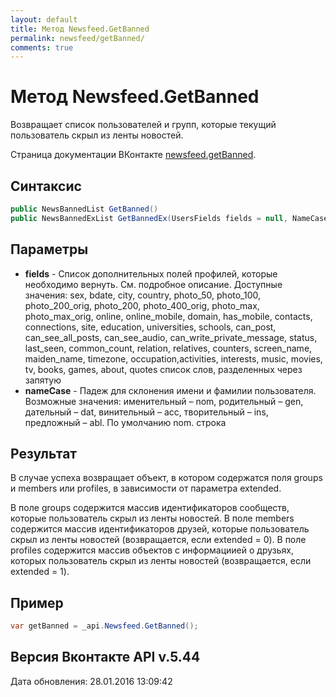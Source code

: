 ```yaml
---
layout: default
title: Метод Newsfeed.GetBanned
permalink: newsfeed/getBanned/
comments: true
---
```

# Метод Newsfeed.GetBanned
Возвращает список пользователей и групп, которые текущий пользователь скрыл из ленты новостей.

Страница документации ВКонтакте [newsfeed.getBanned](https://vk.com/dev/newsfeed.getBanned).

## Синтаксис
``` csharp
public NewsBannedList GetBanned()
public NewsBannedExList GetBannedEx(UsersFields fields = null, NameCase nameCase = null)
```

## Параметры
+ **fields** - Список дополнительных полей профилей, которые необходимо вернуть. См. подробное описание. 
Доступные значения: sex, bdate, city, country, photo_50, photo_100, photo_200_orig, photo_200, photo_400_orig, photo_max, photo_max_orig, online, online_mobile, domain, has_mobile, contacts, connections, site, education, universities, schools, can_post, can_see_all_posts, can_see_audio, can_write_private_message, status, last_seen, common_count, relation, relatives, counters, screen_name, maiden_name, timezone, occupation,activities, interests, music, movies, tv, books, games, about, quotes список слов, разделенных через запятую
+ **nameCase** - Падеж для склонения имени и фамилии пользователя. Возможные значения: именительный – nom, родительный – gen, дательный – dat, винительный – acc, творительный – ins, предложный – abl. По умолчанию nom. строка

## Результат
В случае успеха возвращает объект, в котором содержатся поля groups и members или profiles, в зависимости от параметра extended. 

В поле groups содержится массив идентификаторов сообществ, которые пользователь скрыл из ленты новостей. 
В поле members содержится массив идентификаторов друзей, которые пользователь скрыл из ленты новостей (возвращается, если extended = 0). 
В поле profiles содержится массив объектов с информациией о друзьях, которых пользователь скрыл из ленты новостей (возвращается, если extended = 1).

## Пример
``` csharp
var getBanned = _api.Newsfeed.GetBanned();
```

## Версия Вконтакте API v.5.44
Дата обновления: 28.01.2016 13:09:42
